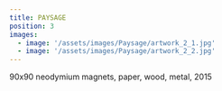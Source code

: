 ```yaml
---
title: PAYSAGE
position: 3
images:
  - image: '/assets/images/Paysage/artwork_2_1.jpg'
  - image: '/assets/images/Paysage/artwork_2_2.jpg'
---
```


90x90 neodymium magnets, paper, wood, metal, 2015